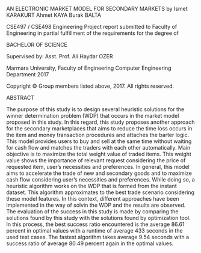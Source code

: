 AN ELECTRONIC MARKET MODEL FOR SECONDARY MARKETS
by
Ismet KARAKURT
Ahmet KAYA
Burak BALTA

CSE497 / CSE498 Engineering Project report submitted to Faculty of Engineering
in partial fulfillment of the requirements for the degree of

BACHELOR OF SCIENCE

Supervised by:
Asst. Prof. Ali Haydar OZER

Marmara University, Faculty of Engineering
Computer Engineering Department
2017

Copyright © Group members listed above, 2017. All rights reserved.

ABSTRACT

The purpose of this study is to design several heuristic solutions for the winner determination problem (WDP) that occurs 
in the market model proposed in this study. In this regard, this study proposes another approach for the secondary marketplaces 
that aims to reduce the time loss occurs in the item and money transaction procedures and attaches the barter logic. This model 
provides users to buy and sell at the same time without waiting for cash flow and matches the traders with each other 
automatically. Main objective is to maximize the total weight value of traded items. This weight value shows the importance of 
relevant request considering the price of requested item, user’s necessities and preferences. In general, this model aims to 
accelerate the trade of new and secondary goods and to maximize cash flow considering user’s necessities and preferences. While 
doing so, a heuristic algorithm works on the WDP that is formed from the instant dataset. This algorithm approximates to the best 
trade scenario considering these model features. In this context, different approaches have been implemented in the way of solvin 
the WDP and the results are observed. The evaluation of the success in this study is made by comparing the solutions found by this
study with the solutions found by optimization tool. In this process, the best success ratio encountered is the average 86.61 
percent in optimal values with a runtime of average 433 seconds in the used test cases. The fastest algorithm takes average 9.54 
seconds with a success ratio of average 80.49 percent again in the optimal values.
